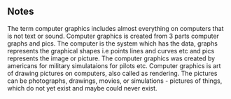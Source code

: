## Notes
The term computer graphics includes almost everything on computers that is not text or sound. Computer graphics is created from 3 parts computer graphs and pics. The computer is
the system which has the data, graphs represents the graphical shapes i.e points lines and curves etc and pics represents the image or picture. The computer graphics was created
by americans for military simulataions for pilots etc. Computer graphics is art of drawing pictures on computers, also called as rendering. The pictures can be photographs, drawings, 
movies, or simulations - pictures of things, which do not yet exist and maybe could never exist. 

